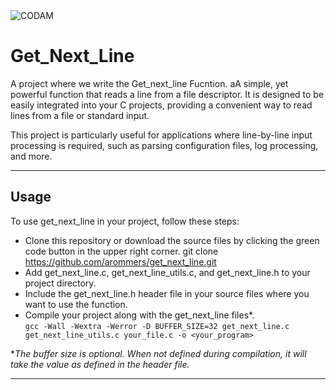 <img src="https://i.imgur.com/HG66CCx.png?raw=true" alt="CODAM" style="max-width: 50%;">

# Get_Next_Line

A project where we write the Get_next_line Fucntion. aA simple, yet powerful function that reads a line from a file descriptor. It is designed to be easily integrated into your C projects, providing a convenient way to read lines from a file or standard input.

This project is particularly useful for applications where line-by-line input processing is required, such as parsing configuration files, log processing, and more.

---

## Usage
To use get_next_line in your project, follow these steps:

- Clone this repository or download the source files by clicking the green code button in the upper right corner.
  git clone https://github.com/arommers/get_next_line.git
- Add get_next_line.c, get_next_line_utils.c, and get_next_line.h to your project directory.
- Include the get_next_line.h header file in your source files where you want to use the function.
- Compile your project along with the get_next_line files*.  
  `gcc -Wall -Wextra -Werror -D BUFFER_SIZE=32 get_next_line.c get_next_line_utils.c your_file.c -o <your_program>`

**The buffer size is optional. When not defined during compilation, it will take the value as defined in the header file.*

  ---
